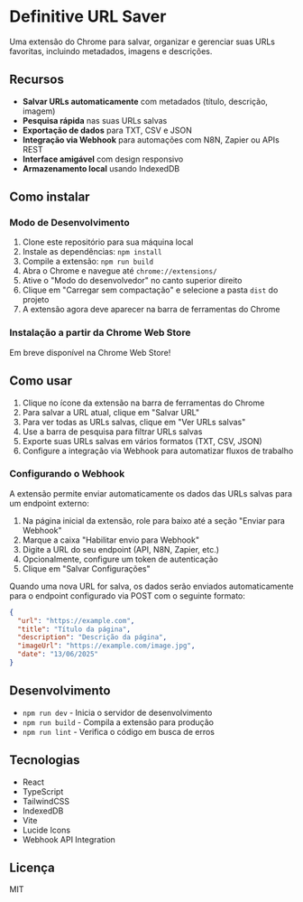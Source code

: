 # Definitive URL Saver

Uma extensão do Chrome para salvar, organizar e gerenciar suas URLs favoritas, incluindo metadados, imagens e descrições.

## Recursos

- **Salvar URLs automaticamente** com metadados (título, descrição, imagem)
- **Pesquisa rápida** nas suas URLs salvas
- **Exportação de dados** para TXT, CSV e JSON
- **Integração via Webhook** para automações com N8N, Zapier ou APIs REST
- **Interface amigável** com design responsivo
- **Armazenamento local** usando IndexedDB

## Como instalar

### Modo de Desenvolvimento

1. Clone este repositório para sua máquina local
2. Instale as dependências: `npm install`
3. Compile a extensão: `npm run build`
4. Abra o Chrome e navegue até `chrome://extensions/`
5. Ative o "Modo do desenvolvedor" no canto superior direito
6. Clique em "Carregar sem compactação" e selecione a pasta `dist` do projeto
7. A extensão agora deve aparecer na barra de ferramentas do Chrome

### Instalação a partir da Chrome Web Store

Em breve disponível na Chrome Web Store!

## Como usar

1. Clique no ícone da extensão na barra de ferramentas do Chrome
2. Para salvar a URL atual, clique em "Salvar URL"
3. Para ver todas as URLs salvas, clique em "Ver URLs salvas"
4. Use a barra de pesquisa para filtrar URLs salvas
5. Exporte suas URLs salvas em vários formatos (TXT, CSV, JSON)
6. Configure a integração via Webhook para automatizar fluxos de trabalho

### Configurando o Webhook

A extensão permite enviar automaticamente os dados das URLs salvas para um endpoint externo:

1. Na página inicial da extensão, role para baixo até a seção "Enviar para Webhook"
2. Marque a caixa "Habilitar envio para Webhook"
3. Digite a URL do seu endpoint (API, N8N, Zapier, etc.)
4. Opcionalmente, configure um token de autenticação
5. Clique em "Salvar Configurações"

Quando uma nova URL for salva, os dados serão enviados automaticamente para o endpoint configurado via POST com o seguinte formato:

```json
{
  "url": "https://example.com",
  "title": "Título da página",
  "description": "Descrição da página",
  "imageUrl": "https://example.com/image.jpg",
  "date": "13/06/2025"
}
```

## Desenvolvimento

- `npm run dev` - Inicia o servidor de desenvolvimento
- `npm run build` - Compila a extensão para produção
- `npm run lint` - Verifica o código em busca de erros

## Tecnologias

- React
- TypeScript
- TailwindCSS
- IndexedDB
- Vite
- Lucide Icons
- Webhook API Integration

## Licença

MIT
```

